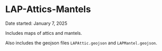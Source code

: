 # LAP-Attics-Mantels
Date started: January 7, 2025

Includes maps of attics and mantels.

Also includes the geojson files ```LAPAttic.geojson``` and ```LAPMantel.geojson```.